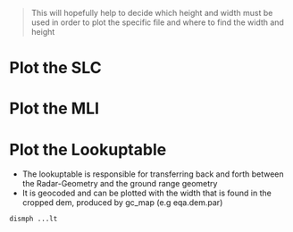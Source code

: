 > This will hopefully help to decide which height and width must be used in order 
> to plot the specific file and where to find the width and height


# Plot the SLC

# Plot the MLI

# Plot the Lookuptable

- The lookuptable is responsible for transferring back and forth between the Radar-Geometry
and the ground range geometry
- It is geocoded and can be plotted with the width that is found in the cropped dem, produced by gc_map (e.g eqa.dem.par)


```commandline
dismph ...lt
```